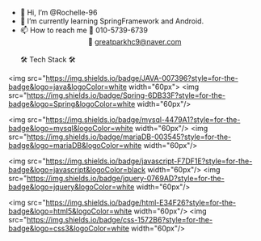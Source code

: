 - 👋 Hi, I’m @Rochelle-96
- 🌱 I’m currently learning SpringFramework and Android.
- 📫 How to reach me 📱 010-5739-6739 <br>
&nbsp;&nbsp;&nbsp;&nbsp;&nbsp;&nbsp;&nbsp;&nbsp;&nbsp;&nbsp;&nbsp;&nbsp;&nbsp;&nbsp;&nbsp;&nbsp;&nbsp;&nbsp;&nbsp;&nbsp;&nbsp;&nbsp;&nbsp;&nbsp;&nbsp;&nbsp;&nbsp;&nbsp;&nbsp;&nbsp;&nbsp;&nbsp;&nbsp;&nbsp;📧 greatparkhc9@naver.com <br><br>
🛠 Tech Stack 🛠

<img src="https://img.shields.io/badge/JAVA-007396?style=for-the-badge&logo=java&logoColor=white width="60px"> <img src="https://img.shields.io/badge/Spring-6DB33F?style=for-the-badge&logo=Spring&logoColor=white width="60px"/>

<img src="https://img.shields.io/badge/mysql-4479A1?style=for-the-badge&logo=mysql&logoColor=white width="60px"/> <img src="https://img.shields.io/badge/mariaDB-003545?style=for-the-badge&logo=mariaDB&logoColor=white width="60px"/>

<img src="https://img.shields.io/badge/javascript-F7DF1E?style=for-the-badge&logo=javascript&logoColor=black width="60px"/> <img src="https://img.shields.io/badge/jquery-0769AD?style=for-the-badge&logo=jquery&logoColor=white width="60px"/>

<img src="https://img.shields.io/badge/html-E34F26?style=for-the-badge&logo=html5&logoColor=white width="60px"/> <img src="https://img.shields.io/badge/css-1572B6?style=for-the-badge&logo=css3&logoColor=white width="60px"/>


<!---
Rochelle-96/Rochelle-96 is a ✨ special ✨ repository because its `README.md` (this file) appears on your GitHub profile.
You can click the Preview link to take a look at your changes.
--->
